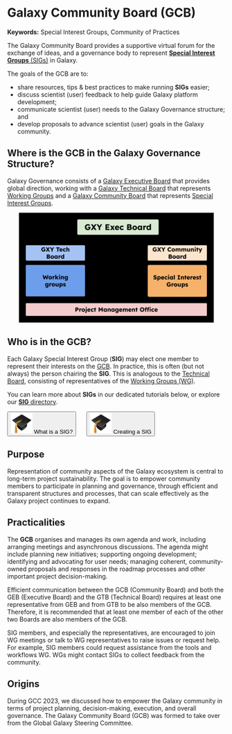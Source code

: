 # Galaxy Community Board (GCB)

**Keywords:** Special Interest Groups, Community of Practices

<slot name="/community/governance/linkbox" />

<!-- This is the text from this GTN snippet. One day, would be good to make one central location for this and embed it https://training.galaxyproject.org/training-material/topics/community/faqs/governance_gcb.html -->

The Galaxy Community Board provides a supportive virtual forum for the exchange of ideas, and a governance body to represent [**Special Interest Groups** (SIGs)](https://galaxyproject.org/community/sig/) in Galaxy.

The goals of the GCB are to:

 - share resources, tips & best practices to make running **SIGs** easier;
 - discuss scientist (user) feedback to help guide Galaxy platform development;
 - communicate scientist (user) needs to the Galaxy Governance structure; and
 - develop proposals to advance scientist (user) goals in the Galaxy community.

## Where is the GCB in the Galaxy Governance Structure?

<!-- This is the text from this GTN snippet. One day, would be good to make one central location for this and embed it https://training.galaxyproject.org/training-material/topics/community/faqs/governance_structure.html -->

Galaxy Governance consists of a [Galaxy Executive Board](https://galaxyproject.org/community/governance/geb/) that provides global direction, working with a [Galaxy Technical Board](https://galaxyproject.org/community/governance/gtb/) that represents [Working Groups](https://galaxyproject.org/community/wg/) and a [Galaxy Community Board](https://galaxyproject.org/community/governance/gcb/) that represents [Special Interest Groups](https://galaxyproject.org/community/sig/).

<p align="center">
<img src="structure.png" alt="Galaxy Executive Board is in a rectangle over top of two rectangles, the Galaxy Technical Board and Galaxy Community Board, which are themselves over top of Working Groups and Special Interest Groups, respectively. A Project Management Office rectangle spans the image across the bottom" style="width:450px">
</p>


## Who is in the GCB?
Each Galaxy Special Interest Group (**SIG**) may elect one member to represent their interests on the [GCB](/community/governance/gcb/). In practice, this is often (but not always) the person chairing the **SIG**.
This is analogous to the [Technical Board](/community/governance/gtb/), consisting of representatives of the [Working Groups (WG)](/community/wg).

You can learn more about **SIGs** in our dedicated tutorials below, or explore our [**SIG** directory](/community/sig).

<button type="button" onclick="window.open('https://training.galaxyproject.org/training-material/topics/community/tutorials/sig_define/tutorial.html', '_blank')" style="margin-right: 10px">
  <img src="gtn_hat.png" alt="GTN Hat" width="50">
  What is a SIG?
</button>

<button type="button" onclick="window.open('https://training.galaxyproject.org/training-material/topics/community/tutorials/sig_create/tutorial.html', '_blank')" style="margin-left: 10px">
  <img src="gtn_hat.png" alt="GTN Hat" width="50">
  Creating a SIG
</button>

## Purpose

Representation of community aspects of the Galaxy ecosystem is central to long-term project sustainability. The goal is to empower community members
to participate in planning and governance, through efficient and transparent structures and processes, that can scale effectively as the Galaxy project continues to expand.

## Practicalities

The **GCB** organises and manages its own agenda and work, including arranging meetings and asynchronous discussions. The agenda might include planning new initiatives; supporting ongoing development; identifying and advocating for user needs; managing coherent, community-owned proposals and responses in the roadmap
processes and other important project decision-making.

Efficient communication between the GCB (Community Board) and both the GEB (Executive Board) and the GTB (Technical Board) requires at least one representative
from GEB and from GTB to be also members of the GCB. Therefore, it is recommended that at least one member of each of the other two Boards are also members of the GCB.

SIG members, and especially the representatives, are encouraged to join WG meetings or talk to WG representatives to raise issues or request help.
For example, SIG members could request assistance from the tools and workflows WG. WGs might contact SIGs to collect feedback from the community.

## Origins

During GCC 2023, we discussed how to empower the Galaxy community in terms of project planning, decision-making, execution, and overall governance. The Galaxy Community Board (GCB) was formed to take over from the Global Galaxy Steering Committee.
